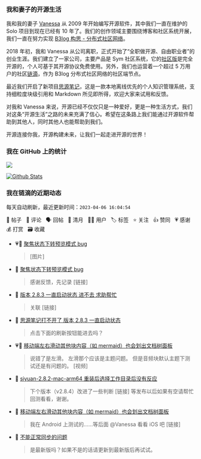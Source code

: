 ### 我和妻子的开源生活

我和我的妻子 [Vanessa](https://github.com/Vanessa219) 从 2009 年开始编写开源软件，其中我们一直在维护的 Solo 项目到现在已经有 10 年了。我们的创作领域主要围绕博客和社区系统开展，我们一直在努力实现 [B3log 构思 - 分布式社区网络](https://ld246.com/article/1546941897596)。

2018 年初，我和 Vanessa 从公司离职，正式开始了“全职做开源、自由职业者”的创业生涯。我们建立了一家公司，主要产品是 Sym 社区系统，它的[社区版](https://github.com/88250/symphony)是完全开源的，个人可基于其开源协议免费使用。另外，我们也运营着一个超过 5 万用户的社区[链滴](https://ld246.com)，作为 B3log 分布式社区网络的社区端节点。

最近我们开启了新项目[思源笔记](https://github.com/siyuan-note/siyuan)，这是一款本地离线优先的个人知识管理系统，支持细粒度块级引用和 Markdown 所见即所得，欢迎大家来试用和反馈。

对我和 Vanessa 来说，开源已经不仅仅只是一种爱好，更是一种生活方式，我们对这条“开源生活”之路的未来充满了信心。希望在这条路上我们能通过开源软件帮助到其他人，同时其他人也能帮助到我们。

开源连接你我，开源构建未来，让我们一起走进开源的世界！

### 我在 GitHub 上的统计

<a title="Hits" target="_blank" href="https://github.com/88250/88250"><img src="https://hits.b3log.org/88250/88250.svg"></a>

[![Github Stats](https://github-readme-stats.vercel.app/api?username=88250&theme=tokyonight&show_icons=true)](https://github.com/88250)

<!--events start -->

### 我在链滴的近期动态

每天自动刷新，最近更新时间：`2023-04-06 16:04:54`

📝 帖子 &nbsp; 💬 评论 &nbsp; 🗣 回帖 &nbsp; 🌙 清月 &nbsp; 👨‍💻 用户 &nbsp; 🏷️ 标签 &nbsp; ⭐️ 关注 &nbsp; 👍 赞同 &nbsp; 💗 感谢 &nbsp; 💰 打赏 &nbsp; 🗃 收藏

* 💗📝 [聚焦状态下转预览模式 bug](https://ld246.com/article/1680766751801)

  > [图片]
* 💬 [聚焦状态下转预览模式 bug](https://ld246.com/article/1680766751801/comment/1680767325760#comments)

  > 感谢反馈，先记录 [链接]
* 💬 [版本 2.8.3 一直启动状态 进不去 求助帮忙](https://ld246.com/article/1680757302507/comment/1680766330563#comments)

  > 关联 [链接]
* 💬 [思源笔记打不开了 版本 2.8.3 一直启动状态](https://ld246.com/article/1680646880606/comment/1680762668139#comments)

  > 点击下面的刷新按钮能进去吗？
* 💗💬 [移动端左右滑动其他块内容（如 mermaid）也会划出文档树面板](https://ld246.com/article/1680601720952/comment/1680747055651#comments)

  > 说错了是左滑。 左滑那个应该是主题问题。 但是音频块默认主题下测试还是有问题的。 [视频]
* 💬 [siyuan-2.8.2-mac-arm64 重装后选择工作目录后没有反应](https://ld246.com/article/1680518813121/comment/1680750129101#comments)

  > 下个版本（v2.8.4）改进了一些判断 [链接] 等发布以后如果有空请帮忙回测看看，谢谢。
* 💬 [移动端左右滑动其他块内容（如 mermaid）也会划出文档树面板](https://ld246.com/article/1680601720952/comment/1680750046919#comments)

  > 我在 Android 上测试的……等后面 @Vanessa 看看 iOS 吧 [链接]
* 💬 [不能正常同步的问题](https://ld246.com/article/1680748876409/comment/1680749866485#comments)

  > 是最新版吗？如果不是的话请更新到最新版后再试试。


<!--events end -->
